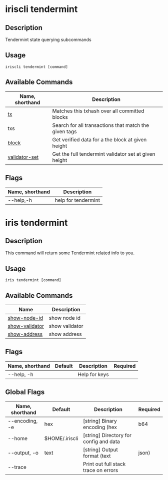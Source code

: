 # iriscli tendermint

## Description

Tendermint state querying subcommands

## Usage

```
iriscli tendermint [command]
```

## Available Commands

| Name, shorthand | Description        |
| --------------- | -------------------------- |
| [tx](tx.md)            |  Matches this txhash over all committed blocks           |  
| txs   | Search for all transactions that match the given tags  |                            
| [block](block.md)| 	Get verified data for a the block at given height    |   
| [validator-set](validator-set.md) | Get the full tendermint validator set at given height  |   

## Flags

|Name, shorthand|Description|
|---			|---		|
|--help,-h		|help for tendermint|


# iris tendermint

## Description

This command will return some Tendermint related info to you. 

## Usage

```shell
iris tendermint [command]
```

## Available Commands

| Name                    | Description                                                                                  |
| ----------------------- | -------------------------------------------------------------------------------------------- |
| [show-node-id](show-node-id.md) | show node id |
| [show-validator](show-validator.md) | show validator |
| [show-address](show-address.md)           |     show address                                                 |

## Flags

| Name, shorthand | Default | Description   | Required |
| --------------- | ------- | ------------- | -------- |
| --help, -h      |         | Help for keys |          |

## Global Flags

| Name, shorthand | Default        | Description                            | Required |
| --------------- | -------------- | -------------------------------------- | -------- |
| --encoding, -e  | hex            | [string] Binary encoding (hex|b64|btc) |          |
| --home          | $HOME/.iriscli | [string] Directory for config and data |          |
| --output, -o    | text           | [string] Output format (text|json)     |          |
| --trace         |                | Print out full stack trace on errors   |          |
